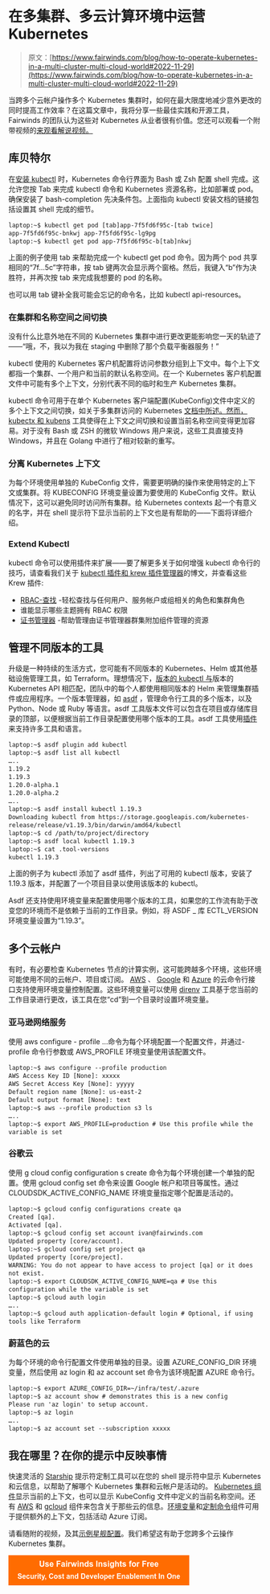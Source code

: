 # 在多集群、多云计算环境中运营 Kubernetes

> 原文：[https://www.fairwinds.com/blog/how-to-operate-kubernetes-in-a-multi-cluster-multi-cloud-world#2022-11-29](https://www.fairwinds.com/blog/how-to-operate-kubernetes-in-a-multi-cluster-multi-cloud-world#2022-11-29)

 当跨多个云帐户操作多个 Kubernetes 集群时，如何在最大限度地减少意外更改的同时提高工作效率？在这篇文章中，我将分享一些最佳实践和开源工具，Fairwinds 的团队认为这些对 Kubernetes 从业者很有价值。您还可以观看一个附带视频的[来观看解说视频。](https://youtu.be/Btbqir4UAA8)

## 库贝特尔

在[安装 kubectl](https://kubernetes.io/docs/tasks/tools/install-kubectl/) 时，Kubernetes 命令行界面为 Bash 或 Zsh 配置 shell 完成。这允许您按 Tab 来完成 kubectl 命令和 Kubernetes 资源名称，比如部署或 pod。确保安装了 bash-completion 先决条件包。上面指向 kubectl 安装文档的链接包括设置其 shell 完成的细节。

```
laptop:~$ kubectl get pod [tab]app-7f5fd6f95c-[tab twice]
app-7f5fd6f95c-bnkwj app-7f5fd6f95c-lg9pg
laptop:~$ kubectl get pod app-7f5fd6f95c-b[tab]nkwj 
```

上面的例子使用 tab 来帮助完成一个 kubectl get pod 命令。因为两个 pod 共享相同的“7f...5c”字符串，按 tab 键两次会显示两个窗格。然后，我键入“b”作为决胜符，并再次按 tab 来完成我想要的 pod 的名称。

也可以用 tab 键补全我可能会忘记的命令名，比如 kubectl api-resources。

### 在集群和名称空间之间切换

没有什么比意外地在不同的 Kubernetes 集群中进行更改更能影响您一天的轨迹了——“哦，不，我以为我在 staging 中删除了那个负载平衡器服务！”

kubectl 使用的 Kubernetes 客户机配置将访问参数分组到上下文中。每个上下文都指一个集群、一个用户和当前的默认名称空间。在一个 Kubernetes 客户机配置文件中可能有多个上下文，分别代表不同的临时和生产 Kubernetes 集群。

kubectl 命令可用于在单个 Kubernetes 客户端配置(KubeConfig)文件中定义的多个上下文之间切换，如关于多集群访问的 Kubernetes [文档中所述。然而，](https://kubernetes.io/docs/tasks/access-application-cluster/configure-access-multiple-clusters/) [kubectx 和 kubens](https://github.com/ahmetb/kubectx) 工具使得在上下文之间切换和设置当前名称空间变得更加容易。对于没有 Bash 或 ZSH 的微软 Windows 用户来说，这些工具直接支持 Windows，并且在 Golang 中进行了相对较新的重写。

### 分离 Kubernetes 上下文

为每个环境使用单独的 KubeConfig 文件，需要更明确的操作来使用特定的上下文或集群。将 KUBECONFIG 环境变量设置为要使用的 KubeConfig 文件。默认情况下，这可以避免同时访问所有集群。给 Kubernetes contexts 起一个有意义的名字，并在 shell 提示符下显示当前的上下文也是有帮助的——下面将详细介绍。

### Extend Kubectl

kubectl 命令可以使用插件来扩展——要了解更多关于如何增强 kubectl 命令行的技巧，请查看我们关于 [kubectl 插件和 krew 插件管理器](https://www.fairwinds.com/blog/help-improve-your-kubectl-command-with-plugins)的博文，并查看这些 Krew 插件:

*   [RBAC-查找](https://github.com/FairwindsOps/rbac-lookup) -轻松查找与任何用户、服务帐户或组相关的角色和集群角色
*   谁能显示哪些主题拥有 RBAC 权限
*   [证书管理器](https://cert-manager.io/docs/usage/kubectl-plugin/) -帮助管理由证书管理器群集附加组件管理的资源

## 管理不同版本的工具

升级是一种持续的生活方式，您可能有不同版本的 Kubernetes、Helm 或其他基础设施管理工具，如 Terraform。理想情况下，[版本的 kubectl 与](https://kubernetes.io/docs/setup/release/version-skew-policy/)版本的 Kubernetes API 相匹配，团队中的每个人都使用相同版本的 Helm 来管理集群插件或应用程序。一个版本管理器，如 [asdf](https://asdf-vm.com/#/) ，管理命令行工具的多个版本，以及 Python、Node 或 Ruby 等语言。asdf 工具版本文件可以包含在项目或存储库目录的顶部，以便根据当前工作目录配置使用哪个版本的工具。asdf 工具使用[插件](https://asdf-vm.com/#/plugins-all)来支持许多工具和语言。

```
laptop:~$ asdf plugin add kubectl
laptop:~$ asdf list all kubectl
…..
1.19.2
1.19.3
1.20.0-alpha.1
1.20.0-alpha.2
…..
laptop:~$ asdf install kubectl 1.19.3
Downloading kubectl from https://storage.googleapis.com/kubernetes-release/release/v1.19.3/bin/darwin/amd64/kubectl
laptop:~$ cd /path/to/project/directory
laptop:~$ asdf local kubectl 1.19.3
laptop:~$ cat .tool-versions
kubectl 1.19.3 
```

上面的例子为 kubectl 添加了 asdf 插件，列出了可用的 kubectl 版本，安装了 1.19.3 版本，并配置了一个项目目录以使用该版本的 kubectl。

Asdf 还支持使用环境变量来配置使用哪个版本的工具，如果您的工作流有助于改变您的环境而不是依赖于当前的工作目录。例如，将 ASDF _ 库 ECTL_VERSION 环境变量设置为“1.19.3”。

## 多个云帐户

有时，有必要检查 Kubernetes 节点的计算实例，这可能跨越多个环境，这些环境可能使用不同的云帐户、项目或订阅。 [AWS](https://docs.aws.amazon.com/cli/latest/userguide/cli-configure-envvars.html) 、 [Google](https://cloud.google.com/sdk/gcloud/reference/config) 和 [Azure](https://docs.microsoft.com/en-us/cli/azure/azure-cli-configuration) 的云命令行接口支持使用环境变量控制配置。这些环境变量可以使用 [direnv](https://direnv.net/) 工具基于您当前的工作目录进行更改，该工具在您“cd”到一个目录时设置环境变量。

### 亚马逊网络服务

使用 aws configure - profile …命令为每个环境配置一个配置文件，并通过- profile 命令行参数或 AWS_PROFILE 环境变量使用该配置文件。

```
laptop:~$ aws configure --profile production
AWS Access Key ID [None]: xxxxx
AWS Secret Access Key [None]: yyyyy
Default region name [None]: us-east-2
Default output format [None]: text
laptop:~$ aws --profile production s3 ls
…..
laptop:~$ export AWS_PROFILE=production # Use this profile while the variable is set 
```

### 谷歌云

使用 g cloud config configuration s create 命令为每个环境创建一个单独的配置。使用 gcloud config set 命令来设置 Google 帐户和项目等属性。通过 CLOUDSDK_ACTIVE_CONFIG_NAME 环境变量指定哪个配置是活动的。

```
laptop:~$ gcloud config configurations create qa
Created [qa].
Activated [qa].
laptop:~$ gcloud config set account ivan@fairwinds.com
Updated property [core/account].
laptop:~$ gcloud config set project qa                
Updated property [core/project].
WARNING: You do not appear to have access to project [qa] or it does not exist.
laptop:~$ export CLOUDSDK_ACTIVE_CONFIG_NAME=qa # Use this configuration while the variable is set
laptop:~$ gcloud auth login
…..
laptop:~$ gcloud auth application-default login # Optional, if using tools like Terraform 
```

### 蔚蓝色的云

为每个环境的命令行配置文件使用单独的目录。设置 AZURE_CONFIG_DIR 环境变量，然后使用 az login 和 az account set 命令为该环境配置 AZURE 命令行。

```
laptop:~$ export AZURE_CONFIG_DIR=~/infra/test/.azure
laptop:~$ az account show # demonstrates this is a new config
Please run 'az login' to setup account.
laptop:~$ az login
…..
laptop:~$ az account set --subscription xxxxx 
```

## 我在哪里？在你的提示中反映事情

快速灵活的 [Starship](https://starship.rs/) 提示符定制工具可以在您的 shell 提示符中显示 Kubernetes 和云信息，以帮助了解哪个 Kubernetes 集群和云帐户是活动的。 [Kubernetes 组件](https://starship.rs/config/#kubernetes)显示当前的上下文，也可以显示 KubeConfig 文件中定义的当前名称空间。还有 [AWS](https://starship.rs/config/#aws) 和 [gcloud](https://starship.rs/config/#gcloud) 组件来包含关于那些云的信息。[环境变量](https://starship.rs/config/#environment-variable)和[定制命令](https://starship.rs/config/#custom-commands)组件可用于提供额外的上下文，包括活动 Azure 订阅。

请看随附的视频，及其[示例星舰配置](https://github.com/FairwindsOps/how-to-kube/blob/master/blog-multiple-clusters-and-clouds/starship.toml)。我们希望这有助于您跨多个云操作 Kubernetes 集群。

[![Use Fairwinds Insights for Free Security, Cost and Developer Enablement In One](img/7c86296320eb01b215d8e2755e9c5b9d.png)](https://cta-redirect.hubspot.com/cta/redirect/2184645/34aa4987-a1f9-438a-a145-d7d82d5c479a)
